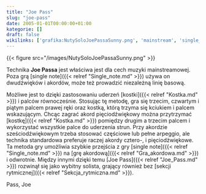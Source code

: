 ```yaml
---
title: "Joe Pass"
slug: "joe-pass"
date: 2005-01-01T00:00:00+01:00
kategorie: []
draft: false
wikilinks: ['grafika:NutySoloJoePassaSunny.png', 'mainstream', 'single_note', 'linia_basowa', 'kostka', 'kostka', 'pi%C4%99ciod%C5%BAwi%C4%99k', 'single_note', 'gra_akordowa', 'Joe_Pass', 'sekcja_rytmiczna', 'kategoria:gitarzy%C5%9Bci_jazzowi']
---
```

{{< figure src="/images/NutySoloJoePassaSunny.png" >}}

Technika **Joe Passa** jest właściwa jest dla cech muzyki
mainstreamowej<!-- link nie odnosił się do niczego -->. Poza grą [single
note]({{< relref "Single_note.md" >}}) używa on dwudźwięków i akordów, może też
prowadzić niezależną linię basową<!-- link nie odnosił się do niczego -->.

Możliwe jest to dzięki zastosowaniu uderzeń [kostki]({{< relref "Kostka.md" >}})
i palców równocześnie. Stosując tę metodę, gra się trzecim, czwartym i
piątym palcem prawej ręki oraz kostką, którą trzyma się kciukiem i
palcem wskazującym. Chcąc zagrać akord pięciodźwiękowy można przytrzymać
[kostkę]({{< relref "Kostka.md" >}}) pomiędzy drugim a trzecim palcem i
wykorzystać wszystkie palce do uderzenia strun. Przy akordzie
sześciodźwiękowym trzeba stosować częściowe lub pełne arpeggio, ale
technika standardowa preferuje raczej akordy cztero-, i
pięciodżwiękowe<!-- link nie odnosił się do niczego -->. Ta metoda gry umożliwia
szybkie przejścia z gry [single note]({{< relref "Single_note.md" >}}) na [grę
akordową]({{< relref "Gra_akordowa.md" >}}) i odwrotnie. Między innymi dzięki
temu [Joe Pass]({{< relref "Joe_Pass.md" >}}) rozwinął się jako wybitny solista,
grający również bez [sekcji rytmicznej]({{< relref "Sekcja_rytmiczna.md" >}}).

Pass, Joe<!-- link nie odnosił się do niczego -->